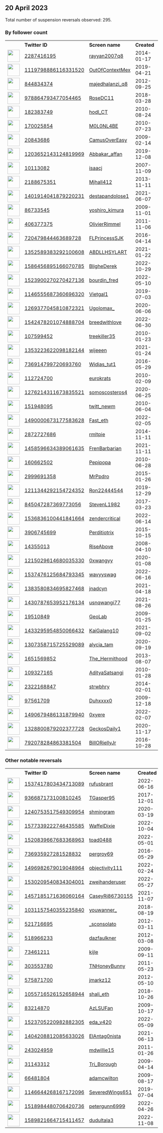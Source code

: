 
## 20 April 2023
Total number of suspension reversals observed: 295.

### By follower count
<table><tr><th></th><th align="left">Twitter ID</th><th align="left">Screen name</th>
<th align="left">Created</th><th align="left">Status</th><th align="left">Suspended</th><th align="left">Followers</th>
<tr><td><a href="https://pbs.twimg.com/profile_images/1653867424452673542/GBVRPgc0_normal.jpg"><img src="https://pbs.twimg.com/profile_images/1653867424452673542/GBVRPgc0_normal.jpg" width="40px" height="40px" align="center"/></a></td><td><a href="https://twitter.com/intent/user?user_id=2287416195">2287416195</a></td><td><a href="https://twitter.com/rayyan2007q8">rayyan2007q8</a></td><td>2014-01-17</td><td align="center"></td><td>2022-09-14</td><td>507958</td></tr>
<tr><td><a href="https://pbs.twimg.com/profile_images/1165375591576756224/oaHbWGfA_normal.jpg"><img src="https://pbs.twimg.com/profile_images/1165375591576756224/oaHbWGfA_normal.jpg" width="40px" height="40px" align="center"/></a></td><td><a href="https://twitter.com/intent/user?user_id=1119798886116331520">1119798886116331520</a></td><td><a href="https://twitter.com/OutOfContextMex">OutOfContextMex</a></td><td>2019-04-21</td><td align="center"></td><td>2023-04-08</td><td>507657</td></tr>
<tr><td><a href="https://pbs.twimg.com/profile_images/1640049139525320704/sQg1MMXT_normal.jpg"><img src="https://pbs.twimg.com/profile_images/1640049139525320704/sQg1MMXT_normal.jpg" width="40px" height="40px" align="center"/></a></td><td><a href="https://twitter.com/intent/user?user_id=844834374">844834374</a></td><td><a href="https://twitter.com/majedhalanzi_q8">majedhalanzi_q8</a></td><td>2012-09-25</td><td align="center"></td><td></td><td>95662</td></tr>
<tr><td><a href="https://pbs.twimg.com/profile_images/1649273501864407040/22jLd2Id_normal.jpg"><img src="https://pbs.twimg.com/profile_images/1649273501864407040/22jLd2Id_normal.jpg" width="40px" height="40px" align="center"/></a></td><td><a href="https://twitter.com/intent/user?user_id=978864793477054465">978864793477054465</a></td><td><a href="https://twitter.com/RoseDC11">RoseDC11</a></td><td>2018-03-28</td><td align="center"></td><td></td><td>41084</td></tr>
<tr><td><a href="https://pbs.twimg.com/profile_images/1661809041146871831/PcR8ZTKt_normal.jpg"><img src="https://pbs.twimg.com/profile_images/1661809041146871831/PcR8ZTKt_normal.jpg" width="40px" height="40px" align="center"/></a></td><td><a href="https://twitter.com/intent/user?user_id=182383749">182383749</a></td><td><a href="https://twitter.com/hodl_CT">hodl_CT</a></td><td>2010-08-24</td><td align="center"></td><td>2023-01-10</td><td>33405</td></tr>
<tr><td><a href="https://pbs.twimg.com/profile_images/1648821630586552320/hl_ltapF_normal.jpg"><img src="https://pbs.twimg.com/profile_images/1648821630586552320/hl_ltapF_normal.jpg" width="40px" height="40px" align="center"/></a></td><td><a href="https://twitter.com/intent/user?user_id=170025854">170025854</a></td><td><a href="https://twitter.com/M0L0NL4BE">M0L0NL4BE</a></td><td>2010-07-23</td><td align="center"></td><td></td><td>26472</td></tr>
<tr><td><a href="https://pbs.twimg.com/profile_images/1570239294941368320/RJwe3Md2_normal.jpg"><img src="https://pbs.twimg.com/profile_images/1570239294941368320/RJwe3Md2_normal.jpg" width="40px" height="40px" align="center"/></a></td><td><a href="https://twitter.com/intent/user?user_id=20843686">20843686</a></td><td><a href="https://twitter.com/CamusOverEasy">CamusOverEasy</a></td><td>2009-02-14</td><td align="center"></td><td>2023-03-01</td><td>20259</td></tr>
<tr><td><a href="https://pbs.twimg.com/profile_images/1661105238823018509/BAAMljEJ_normal.jpg"><img src="https://pbs.twimg.com/profile_images/1661105238823018509/BAAMljEJ_normal.jpg" width="40px" height="40px" align="center"/></a></td><td><a href="https://twitter.com/intent/user?user_id=1203652143124819969">1203652143124819969</a></td><td><a href="https://twitter.com/Abbakar_affan">Abbakar_affan</a></td><td>2019-12-08</td><td align="center"></td><td>2023-04-12</td><td>20171</td></tr>
<tr><td><a href="https://pbs.twimg.com/profile_images/1660120652286767109/AAX8u9pr_normal.jpg"><img src="https://pbs.twimg.com/profile_images/1660120652286767109/AAX8u9pr_normal.jpg" width="40px" height="40px" align="center"/></a></td><td><a href="https://twitter.com/intent/user?user_id=10113082">10113082</a></td><td><a href="https://twitter.com/isaacj">isaacj</a></td><td>2007-11-09</td><td align="center"></td><td>2022-06-07</td><td>20065</td></tr>
<tr><td><a href="https://pbs.twimg.com/profile_images/1662690787795034112/K2QpzCmZ_normal.jpg"><img src="https://pbs.twimg.com/profile_images/1662690787795034112/K2QpzCmZ_normal.jpg" width="40px" height="40px" align="center"/></a></td><td><a href="https://twitter.com/intent/user?user_id=2188675351">2188675351</a></td><td><a href="https://twitter.com/Mjhall412">Mjhall412</a></td><td>2013-11-11</td><td align="center"></td><td></td><td>15441</td></tr>
<tr><td><a href="https://pbs.twimg.com/profile_images/1401961195268096004/02xyHnMg_normal.jpg"><img src="https://pbs.twimg.com/profile_images/1401961195268096004/02xyHnMg_normal.jpg" width="40px" height="40px" align="center"/></a></td><td><a href="https://twitter.com/intent/user?user_id=1401914041879220231">1401914041879220231</a></td><td><a href="https://twitter.com/destapandolose1">destapandolose1</a></td><td>2021-06-07</td><td align="center"></td><td></td><td>11477</td></tr>
<tr><td><a href="https://pbs.twimg.com/profile_images/1430673310178627585/5pFzcxYu_normal.jpg"><img src="https://pbs.twimg.com/profile_images/1430673310178627585/5pFzcxYu_normal.jpg" width="40px" height="40px" align="center"/></a></td><td><a href="https://twitter.com/intent/user?user_id=86733545">86733545</a></td><td><a href="https://twitter.com/yoshiro_kimura">yoshiro_kimura</a></td><td>2009-11-01</td><td align="center"></td><td>2023-02-04</td><td>10759</td></tr>
<tr><td><a href="https://pbs.twimg.com/profile_images/1657634277880627201/stqRLqUh_normal.jpg"><img src="https://pbs.twimg.com/profile_images/1657634277880627201/stqRLqUh_normal.jpg" width="40px" height="40px" align="center"/></a></td><td><a href="https://twitter.com/intent/user?user_id=406377375">406377375</a></td><td><a href="https://twitter.com/OlivierRimmel">OlivierRimmel</a></td><td>2011-11-06</td><td align="center"></td><td></td><td>10498</td></tr>
<tr><td><a href="https://pbs.twimg.com/profile_images/1660934294695563265/a_ToJ1wM_normal.jpg"><img src="https://pbs.twimg.com/profile_images/1660934294695563265/a_ToJ1wM_normal.jpg" width="40px" height="40px" align="center"/></a></td><td><a href="https://twitter.com/intent/user?user_id=720479844463689728">720479844463689728</a></td><td><a href="https://twitter.com/FLPrincessSJK">FLPrincessSJK</a></td><td>2016-04-14</td><td align="center"></td><td></td><td>9623</td></tr>
<tr><td><a href="https://pbs.twimg.com/profile_images/1649907555479478272/n44AGzT7_normal.jpg"><img src="https://pbs.twimg.com/profile_images/1649907555479478272/n44AGzT7_normal.jpg" width="40px" height="40px" align="center"/></a></td><td><a href="https://twitter.com/intent/user?user_id=1352589383292100608">1352589383292100608</a></td><td><a href="https://twitter.com/ABDLLHSYLART">ABDLLHSYLART</a></td><td>2021-01-22</td><td align="center"></td><td>2023-02-17</td><td>7598</td></tr>
<tr><td><a href="https://pbs.twimg.com/profile_images/1614187165478535170/As20GV1__normal.jpg"><img src="https://pbs.twimg.com/profile_images/1614187165478535170/As20GV1__normal.jpg" width="40px" height="40px" align="center"/></a></td><td><a href="https://twitter.com/intent/user?user_id=1586456895166070785">1586456895166070785</a></td><td><a href="https://twitter.com/BligheDerek">BligheDerek</a></td><td>2022-10-29</td><td align="center"></td><td>2023-04-08</td><td>7310</td></tr>
<tr><td><a href="https://pbs.twimg.com/profile_images/1523900900141678595/-cadp6Vy_normal.jpg"><img src="https://pbs.twimg.com/profile_images/1523900900141678595/-cadp6Vy_normal.jpg" width="40px" height="40px" align="center"/></a></td><td><a href="https://twitter.com/intent/user?user_id=1523900270270427136">1523900270270427136</a></td><td><a href="https://twitter.com/bourdin_fred">bourdin_fred</a></td><td>2022-05-10</td><td align="center"></td><td>2022-10-06</td><td>7271</td></tr>
<tr><td><a href="https://pbs.twimg.com/profile_images/1396733543917637633/9pwxcurq_normal.jpg"><img src="https://pbs.twimg.com/profile_images/1396733543917637633/9pwxcurq_normal.jpg" width="40px" height="40px" align="center"/></a></td><td><a href="https://twitter.com/intent/user?user_id=1146555687360696320">1146555687360696320</a></td><td><a href="https://twitter.com/Vietgal1">Vietgal1</a></td><td>2019-07-03</td><td align="center"></td><td>2022-04-15</td><td>6689</td></tr>
<tr><td><a href="https://pbs.twimg.com/profile_images/1495679798428856322/BufQu_ze_normal.jpg"><img src="https://pbs.twimg.com/profile_images/1495679798428856322/BufQu_ze_normal.jpg" width="40px" height="40px" align="center"/></a></td><td><a href="https://twitter.com/intent/user?user_id=1269377045810872321">1269377045810872321</a></td><td><a href="https://twitter.com/Ugolomax_">Ugolomax_</a></td><td>2020-06-06</td><td align="center"></td><td>2023-03-09</td><td>6284</td></tr>
<tr><td><a href="https://pbs.twimg.com/profile_images/1658742122160488448/JyLZRKSn_normal.jpg"><img src="https://pbs.twimg.com/profile_images/1658742122160488448/JyLZRKSn_normal.jpg" width="40px" height="40px" align="center"/></a></td><td><a href="https://twitter.com/intent/user?user_id=1542478201074888704">1542478201074888704</a></td><td><a href="https://twitter.com/breedwithlove">breedwithlove</a></td><td>2022-06-30</td><td align="center"></td><td>2023-02-08</td><td>4923</td></tr>
<tr><td><a href="https://pbs.twimg.com/profile_images/1494829566958911488/YnKNcKF0_normal.jpg"><img src="https://pbs.twimg.com/profile_images/1494829566958911488/YnKNcKF0_normal.jpg" width="40px" height="40px" align="center"/></a></td><td><a href="https://twitter.com/intent/user?user_id=107599452">107599452</a></td><td><a href="https://twitter.com/treekiller35">treekiller35</a></td><td>2010-01-23</td><td align="center"></td><td>2022-07-23</td><td>4631</td></tr>
<tr><td><a href="https://pbs.twimg.com/profile_images/1661359112670814208/JJj7Ywad_normal.png"><img src="https://pbs.twimg.com/profile_images/1661359112670814208/JJj7Ywad_normal.png" width="40px" height="40px" align="center"/></a></td><td><a href="https://twitter.com/intent/user?user_id=1353223622098182144">1353223622098182144</a></td><td><a href="https://twitter.com/wijeeen">wijeeen</a></td><td>2021-01-24</td><td align="center"></td><td>2022-12-22</td><td>4411</td></tr>
<tr><td><a href="https://pbs.twimg.com/profile_images/1612446442572091396/7MU0xqEQ_normal.jpg"><img src="https://pbs.twimg.com/profile_images/1612446442572091396/7MU0xqEQ_normal.jpg" width="40px" height="40px" align="center"/></a></td><td><a href="https://twitter.com/intent/user?user_id=736914799720693760">736914799720693760</a></td><td><a href="https://twitter.com/Widias_tut1">Widias_tut1</a></td><td>2016-05-29</td><td align="center">🔒</td><td>2023-01-29</td><td>3004</td></tr>
<tr><td><a href="https://pbs.twimg.com/profile_images/1460333012319707140/LzT2iCYp_normal.jpg"><img src="https://pbs.twimg.com/profile_images/1460333012319707140/LzT2iCYp_normal.jpg" width="40px" height="40px" align="center"/></a></td><td><a href="https://twitter.com/intent/user?user_id=112724700">112724700</a></td><td><a href="https://twitter.com/eurokrats">eurokrats</a></td><td>2010-02-09</td><td align="center"></td><td>2022-08-24</td><td>2882</td></tr>
<tr><td><a href="https://pbs.twimg.com/profile_images/1423099564727353346/tLs5yrul_normal.jpg"><img src="https://pbs.twimg.com/profile_images/1423099564727353346/tLs5yrul_normal.jpg" width="40px" height="40px" align="center"/></a></td><td><a href="https://twitter.com/intent/user?user_id=1276214311673835521">1276214311673835521</a></td><td><a href="https://twitter.com/somoscosteros4">somoscosteros4</a></td><td>2020-06-25</td><td align="center"></td><td></td><td>2817</td></tr>
<tr><td><a href="https://pbs.twimg.com/profile_images/1585070019091697664/oGoBBjDu_normal.png"><img src="https://pbs.twimg.com/profile_images/1585070019091697664/oGoBBjDu_normal.png" width="40px" height="40px" align="center"/></a></td><td><a href="https://twitter.com/intent/user?user_id=151948095">151948095</a></td><td><a href="https://twitter.com/twitt_newm">twitt_newm</a></td><td>2010-06-04</td><td align="center"></td><td>2023-04-06</td><td>2519</td></tr>
<tr><td><a href="https://pbs.twimg.com/profile_images/1650109404929294336/a2nSP45H_normal.jpg"><img src="https://pbs.twimg.com/profile_images/1650109404929294336/a2nSP45H_normal.jpg" width="40px" height="40px" align="center"/></a></td><td><a href="https://twitter.com/intent/user?user_id=1490000673177583628">1490000673177583628</a></td><td><a href="https://twitter.com/Fast_eth">Fast_eth</a></td><td>2022-02-05</td><td align="center"></td><td>2022-12-22</td><td>2501</td></tr>
<tr><td><a href="https://pbs.twimg.com/profile_images/1364930088215728136/_dXugweN_normal.jpg"><img src="https://pbs.twimg.com/profile_images/1364930088215728136/_dXugweN_normal.jpg" width="40px" height="40px" align="center"/></a></td><td><a href="https://twitter.com/intent/user?user_id=2872727686">2872727686</a></td><td><a href="https://twitter.com/rmltpie">rmltpie</a></td><td>2014-11-11</td><td align="center"></td><td>2022-12-14</td><td>2320</td></tr>
<tr><td><a href="https://pbs.twimg.com/profile_images/1507147839171932162/8_RGfCIr_normal.jpg"><img src="https://pbs.twimg.com/profile_images/1507147839171932162/8_RGfCIr_normal.jpg" width="40px" height="40px" align="center"/></a></td><td><a href="https://twitter.com/intent/user?user_id=1458596634389061635">1458596634389061635</a></td><td><a href="https://twitter.com/FrenBarbarian">FrenBarbarian</a></td><td>2021-11-11</td><td align="center"></td><td>2022-05-07</td><td>2293</td></tr>
<tr><td><a href="https://pbs.twimg.com/profile_images/872481771425759232/JwRSL5tu_normal.jpg"><img src="https://pbs.twimg.com/profile_images/872481771425759232/JwRSL5tu_normal.jpg" width="40px" height="40px" align="center"/></a></td><td><a href="https://twitter.com/intent/user?user_id=160662502">160662502</a></td><td><a href="https://twitter.com/Pepipopa">Pepipopa</a></td><td>2010-06-28</td><td align="center"></td><td></td><td>2245</td></tr>
<tr><td><a href="https://pbs.twimg.com/profile_images/1648466000428544002/0JZJ7E1R_normal.jpg"><img src="https://pbs.twimg.com/profile_images/1648466000428544002/0JZJ7E1R_normal.jpg" width="40px" height="40px" align="center"/></a></td><td><a href="https://twitter.com/intent/user?user_id=2999691358">2999691358</a></td><td><a href="https://twitter.com/MrPpdro">MrPpdro</a></td><td>2015-01-26</td><td align="center"></td><td>2022-03-03</td><td>2164</td></tr>
<tr><td><a href="https://pbs.twimg.com/profile_images/1649060525823889414/KQljuvH1_normal.jpg"><img src="https://pbs.twimg.com/profile_images/1649060525823889414/KQljuvH1_normal.jpg" width="40px" height="40px" align="center"/></a></td><td><a href="https://twitter.com/intent/user?user_id=1211344292154724352">1211344292154724352</a></td><td><a href="https://twitter.com/Ron22444544">Ron22444544</a></td><td>2019-12-29</td><td align="center"></td><td>2022-06-28</td><td>2090</td></tr>
<tr><td><a href="https://pbs.twimg.com/profile_images/1649075397148155909/R6fV5uGV_normal.jpg"><img src="https://pbs.twimg.com/profile_images/1649075397148155909/R6fV5uGV_normal.jpg" width="40px" height="40px" align="center"/></a></td><td><a href="https://twitter.com/intent/user?user_id=845047287369773056">845047287369773056</a></td><td><a href="https://twitter.com/StevenL1982">StevenL1982</a></td><td>2017-03-23</td><td align="center"></td><td></td><td>2005</td></tr>
<tr><td><a href="https://pbs.twimg.com/profile_images/1656468266272055296/h-3ofLcO_normal.jpg"><img src="https://pbs.twimg.com/profile_images/1656468266272055296/h-3ofLcO_normal.jpg" width="40px" height="40px" align="center"/></a></td><td><a href="https://twitter.com/intent/user?user_id=1536836100441841664">1536836100441841664</a></td><td><a href="https://twitter.com/zendercritical">zendercritical</a></td><td>2022-06-14</td><td align="center"></td><td>2022-11-30</td><td>1905</td></tr>
<tr><td><a href="https://pbs.twimg.com/profile_images/947343807930015744/eR7DZcZC_normal.jpg"><img src="https://pbs.twimg.com/profile_images/947343807930015744/eR7DZcZC_normal.jpg" width="40px" height="40px" align="center"/></a></td><td><a href="https://twitter.com/intent/user?user_id=3906745699">3906745699</a></td><td><a href="https://twitter.com/Perditiotrix">Perditiotrix</a></td><td>2015-10-15</td><td align="center">👋</td><td></td><td>1787</td></tr>
<tr><td><a href="https://pbs.twimg.com/profile_images/1647726053668929537/4dDQqoQ9_normal.jpg"><img src="https://pbs.twimg.com/profile_images/1647726053668929537/4dDQqoQ9_normal.jpg" width="40px" height="40px" align="center"/></a></td><td><a href="https://twitter.com/intent/user?user_id=14355013">14355013</a></td><td><a href="https://twitter.com/RiseAbove">RiseAbove</a></td><td>2008-04-10</td><td align="center"></td><td>2023-04-05</td><td>1752</td></tr>
<tr><td><a href="https://pbs.twimg.com/profile_images/1662650093038899205/5Qdksb13_normal.jpg"><img src="https://pbs.twimg.com/profile_images/1662650093038899205/5Qdksb13_normal.jpg" width="40px" height="40px" align="center"/></a></td><td><a href="https://twitter.com/intent/user?user_id=1215029614680035330">1215029614680035330</a></td><td><a href="https://twitter.com/0xwangyy">0xwangyy</a></td><td>2020-01-08</td><td align="center"></td><td>2023-02-28</td><td>1748</td></tr>
<tr><td><a href="https://pbs.twimg.com/profile_images/1662237841408098305/6uwOxJeN_normal.jpg"><img src="https://pbs.twimg.com/profile_images/1662237841408098305/6uwOxJeN_normal.jpg" width="40px" height="40px" align="center"/></a></td><td><a href="https://twitter.com/intent/user?user_id=1537476125684793345">1537476125684793345</a></td><td><a href="https://twitter.com/wavyyswag">wavyyswag</a></td><td>2022-06-16</td><td align="center"></td><td>2023-02-23</td><td>1599</td></tr>
<tr><td><a href="https://pbs.twimg.com/profile_images/1650446296623226880/VNjsRva4_normal.jpg"><img src="https://pbs.twimg.com/profile_images/1650446296623226880/VNjsRva4_normal.jpg" width="40px" height="40px" align="center"/></a></td><td><a href="https://twitter.com/intent/user?user_id=1383580834695827468">1383580834695827468</a></td><td><a href="https://twitter.com/jnadcyn">jnadcyn</a></td><td>2021-04-18</td><td align="center">🔒</td><td>2022-10-30</td><td>1565</td></tr>
<tr><td><a href="https://pbs.twimg.com/profile_images/1658302373742403586/BTNx5skP_normal.jpg"><img src="https://pbs.twimg.com/profile_images/1658302373742403586/BTNx5skP_normal.jpg" width="40px" height="40px" align="center"/></a></td><td><a href="https://twitter.com/intent/user?user_id=1430787653952176134">1430787653952176134</a></td><td><a href="https://twitter.com/usnqwangi77">usnqwangi77</a></td><td>2021-08-26</td><td align="center"></td><td>2023-02-12</td><td>1557</td></tr>
<tr><td><a href="https://pbs.twimg.com/profile_images/1074113499112960005/5Ob8q2gp_normal.jpg"><img src="https://pbs.twimg.com/profile_images/1074113499112960005/5Ob8q2gp_normal.jpg" width="40px" height="40px" align="center"/></a></td><td><a href="https://twitter.com/intent/user?user_id=19510849">19510849</a></td><td><a href="https://twitter.com/GeoLab">GeoLab</a></td><td>2009-01-25</td><td align="center"></td><td></td><td>1455</td></tr>
<tr><td><a href="https://pbs.twimg.com/profile_images/1636427909492621314/7feyhqXB_normal.jpg"><img src="https://pbs.twimg.com/profile_images/1636427909492621314/7feyhqXB_normal.jpg" width="40px" height="40px" align="center"/></a></td><td><a href="https://twitter.com/intent/user?user_id=1433295954850066432">1433295954850066432</a></td><td><a href="https://twitter.com/KaiGalang10">KaiGalang10</a></td><td>2021-09-02</td><td align="center"></td><td>2023-03-25</td><td>1335</td></tr>
<tr><td><a href="https://pbs.twimg.com/profile_images/1646732728153567233/XgHRSgaQ_normal.png"><img src="https://pbs.twimg.com/profile_images/1646732728153567233/XgHRSgaQ_normal.png" width="40px" height="40px" align="center"/></a></td><td><a href="https://twitter.com/intent/user?user_id=1307358715725529089">1307358715725529089</a></td><td><a href="https://twitter.com/alycia_tam">alycia_tam</a></td><td>2020-09-19</td><td align="center">🚫</td><td>2023-02-04</td><td>1287</td></tr>
<tr><td><a href="https://pbs.twimg.com/profile_images/1655241438517510144/a0A7fdM3_normal.jpg"><img src="https://pbs.twimg.com/profile_images/1655241438517510144/a0A7fdM3_normal.jpg" width="40px" height="40px" align="center"/></a></td><td><a href="https://twitter.com/intent/user?user_id=1651569852">1651569852</a></td><td><a href="https://twitter.com/The_Hermithood">The_Hermithood</a></td><td>2013-08-07</td><td align="center"></td><td>2022-12-29</td><td>1276</td></tr>
<tr><td><a href="https://pbs.twimg.com/profile_images/1653660048168738817/pRyCwtD3_normal.jpg"><img src="https://pbs.twimg.com/profile_images/1653660048168738817/pRyCwtD3_normal.jpg" width="40px" height="40px" align="center"/></a></td><td><a href="https://twitter.com/intent/user?user_id=109327165">109327165</a></td><td><a href="https://twitter.com/AdityaSatsangi">AdityaSatsangi</a></td><td>2010-01-28</td><td align="center"></td><td></td><td>1222</td></tr>
<tr><td><a href="https://pbs.twimg.com/profile_images/1662118760051015682/rT3dFE2R_normal.jpg"><img src="https://pbs.twimg.com/profile_images/1662118760051015682/rT3dFE2R_normal.jpg" width="40px" height="40px" align="center"/></a></td><td><a href="https://twitter.com/intent/user?user_id=2322168847">2322168847</a></td><td><a href="https://twitter.com/strwbhry">strwbhry</a></td><td>2014-02-01</td><td align="center"></td><td>2022-11-18</td><td>1105</td></tr>
<tr><td><a href="https://pbs.twimg.com/profile_images/1654084801102487553/dkO5neaJ_normal.jpg"><img src="https://pbs.twimg.com/profile_images/1654084801102487553/dkO5neaJ_normal.jpg" width="40px" height="40px" align="center"/></a></td><td><a href="https://twitter.com/intent/user?user_id=97561709">97561709</a></td><td><a href="https://twitter.com/Duhxxxx0">Duhxxxx0</a></td><td>2009-12-18</td><td align="center">🔒</td><td>2023-04-09</td><td>1015</td></tr>
<tr><td><a href="https://pbs.twimg.com/profile_images/1656195197502636035/U0SRVlNH_normal.jpg"><img src="https://pbs.twimg.com/profile_images/1656195197502636035/U0SRVlNH_normal.jpg" width="40px" height="40px" align="center"/></a></td><td><a href="https://twitter.com/intent/user?user_id=1490679486131879940">1490679486131879940</a></td><td><a href="https://twitter.com/0xyere">0xyere</a></td><td>2022-02-07</td><td align="center"></td><td>2023-02-02</td><td>1002</td></tr>
<tr><td><a href="https://pbs.twimg.com/profile_images/1395364300403920898/y49PvMpF_normal.jpg"><img src="https://pbs.twimg.com/profile_images/1395364300403920898/y49PvMpF_normal.jpg" width="40px" height="40px" align="center"/></a></td><td><a href="https://twitter.com/intent/user?user_id=1328800879202377728">1328800879202377728</a></td><td><a href="https://twitter.com/GeckosDaily1">GeckosDaily1</a></td><td>2020-11-17</td><td align="center"></td><td></td><td>999</td></tr>
<tr><td><a href="https://pbs.twimg.com/profile_images/1646682902640377856/aUyiI_Fc_normal.jpg"><img src="https://pbs.twimg.com/profile_images/1646682902640377856/aUyiI_Fc_normal.jpg" width="40px" height="40px" align="center"/></a></td><td><a href="https://twitter.com/intent/user?user_id=792078284863381504">792078284863381504</a></td><td><a href="https://twitter.com/BillORiellyJr">BillORiellyJr</a></td><td>2016-10-28</td><td align="center"></td><td>2023-04-05</td><td>967</td></tr>
</table>

### Other notable reversals
<table><tr><th></th><th align="left">Twitter ID</th><th align="left">Screen name</th>
<th align="left">Created</th><th align="left">Status</th><th align="left">Suspended</th><th align="left">Followers</th>
<tr><td><a href="https://pbs.twimg.com/profile_images/1653538691237781504/DiFtZxGg_normal.jpg"><img src="https://pbs.twimg.com/profile_images/1653538691237781504/DiFtZxGg_normal.jpg" width="40px" height="40px" align="center"/></a></td><td><a href="https://twitter.com/intent/user?user_id=1537417803434713089">1537417803434713089</a></td><td><a href="https://twitter.com/rufusbrant">rufusbrant</a></td><td>2022-06-16</td><td align="center"></td><td>2022-12-22</td><td>114</td></tr>
<tr><td><a href="https://pbs.twimg.com/profile_images/1165808998089744385/ItlOs1QN_normal.jpg"><img src="https://pbs.twimg.com/profile_images/1165808998089744385/ItlOs1QN_normal.jpg" width="40px" height="40px" align="center"/></a></td><td><a href="https://twitter.com/intent/user?user_id=936687173100810245">936687173100810245</a></td><td><a href="https://twitter.com/TGasper95">TGasper95</a></td><td>2017-12-01</td><td align="center"></td><td>2023-04-16</td><td>652</td></tr>
<tr><td><a href="https://pbs.twimg.com/profile_images/1240767919673540608/VhD1C5FK_normal.jpg"><img src="https://pbs.twimg.com/profile_images/1240767919673540608/VhD1C5FK_normal.jpg" width="40px" height="40px" align="center"/></a></td><td><a href="https://twitter.com/intent/user?user_id=1240753517549309954">1240753517549309954</a></td><td><a href="https://twitter.com/shmingram">shmingram</a></td><td>2020-03-19</td><td align="center">🔒</td><td>2023-04-12</td><td>41</td></tr>
<tr><td><a href="https://pbs.twimg.com/profile_images/1602446310438830080/GAcoOAYk_normal.jpg"><img src="https://pbs.twimg.com/profile_images/1602446310438830080/GAcoOAYk_normal.jpg" width="40px" height="40px" align="center"/></a></td><td><a href="https://twitter.com/intent/user?user_id=1577339222746435585">1577339222746435585</a></td><td><a href="https://twitter.com/WaffelDixie">WaffelDixie</a></td><td>2022-10-04</td><td align="center"></td><td>2023-04-12</td><td>262</td></tr>
<tr><td><a href="https://pbs.twimg.com/profile_images/1520840050531053571/fzo649uH_normal.jpg"><img src="https://pbs.twimg.com/profile_images/1520840050531053571/fzo649uH_normal.jpg" width="40px" height="40px" align="center"/></a></td><td><a href="https://twitter.com/intent/user?user_id=1520839667683368963">1520839667683368963</a></td><td><a href="https://twitter.com/toad0488">toad0488</a></td><td>2022-05-01</td><td align="center"></td><td>2023-04-12</td><td>149</td></tr>
<tr><td><a href="https://pbs.twimg.com/profile_images/1572885419703914496/qco1cHMk_normal.jpg"><img src="https://pbs.twimg.com/profile_images/1572885419703914496/qco1cHMk_normal.jpg" width="40px" height="40px" align="center"/></a></td><td><a href="https://twitter.com/intent/user?user_id=736935927281528832">736935927281528832</a></td><td><a href="https://twitter.com/pergroy69">pergroy69</a></td><td>2016-05-29</td><td align="center"></td><td>2022-10-30</td><td>121</td></tr>
<tr><td><a href="https://pbs.twimg.com/profile_images/1608871373392191488/YSzYNMdr_normal.jpg"><img src="https://pbs.twimg.com/profile_images/1608871373392191488/YSzYNMdr_normal.jpg" width="40px" height="40px" align="center"/></a></td><td><a href="https://twitter.com/intent/user?user_id=1496982679019048964">1496982679019048964</a></td><td><a href="https://twitter.com/objectivity111">objectivity111</a></td><td>2022-02-24</td><td align="center"></td><td>2023-01-01</td><td>111</td></tr>
<tr><td><a href="https://pbs.twimg.com/profile_images/1593178190540832771/XYrhwJgs_normal.jpg"><img src="https://pbs.twimg.com/profile_images/1593178190540832771/XYrhwJgs_normal.jpg" width="40px" height="40px" align="center"/></a></td><td><a href="https://twitter.com/intent/user?user_id=1530209540834304001">1530209540834304001</a></td><td><a href="https://twitter.com/zweihanderuser">zweihanderuser</a></td><td>2022-05-27</td><td align="center"></td><td>2023-01-05</td><td>139</td></tr>
<tr><td><a href="https://pbs.twimg.com/profile_images/1554975484512833537/EmTtAn1M_normal.jpg"><img src="https://pbs.twimg.com/profile_images/1554975484512833537/EmTtAn1M_normal.jpg" width="40px" height="40px" align="center"/></a></td><td><a href="https://twitter.com/intent/user?user_id=1457185171636060164">1457185171636060164</a></td><td><a href="https://twitter.com/CaseyRi86730155">CaseyRi86730155</a></td><td>2021-11-07</td><td align="center"></td><td>2022-12-17</td><td>769</td></tr>
<tr><td><a href="https://pbs.twimg.com/profile_images/1649008653087789056/iJz8WLhR_normal.jpg"><img src="https://pbs.twimg.com/profile_images/1649008653087789056/iJz8WLhR_normal.jpg" width="40px" height="40px" align="center"/></a></td><td><a href="https://twitter.com/intent/user?user_id=1031157540355235840">1031157540355235840</a></td><td><a href="https://twitter.com/youwanner_">youwanner_</a></td><td>2018-08-19</td><td align="center"></td><td>2023-04-08</td><td>14</td></tr>
<tr><td><a href="https://pbs.twimg.com/profile_images/1663948150443212813/DcTz5_49_normal.jpg"><img src="https://pbs.twimg.com/profile_images/1663948150443212813/DcTz5_49_normal.jpg" width="40px" height="40px" align="center"/></a></td><td><a href="https://twitter.com/intent/user?user_id=521716695">521716695</a></td><td><a href="https://twitter.com/_sconsolato">_sconsolato</a></td><td>2012-03-11</td><td align="center"></td><td>2022-11-25</td><td>742</td></tr>
<tr><td><a href="https://pbs.twimg.com/profile_images/1542388896713023489/4RQAQ9fK_normal.jpg"><img src="https://pbs.twimg.com/profile_images/1542388896713023489/4RQAQ9fK_normal.jpg" width="40px" height="40px" align="center"/></a></td><td><a href="https://twitter.com/intent/user?user_id=518966233">518966233</a></td><td><a href="https://twitter.com/dazfaulkner">dazfaulkner</a></td><td>2012-03-08</td><td align="center"></td><td>2022-12-28</td><td>418</td></tr>
<tr><td><a href="https://pbs.twimg.com/profile_images/1297667328/190567_143460785720561_100001699224739_246869_2296816_n_normal.jpg"><img src="https://pbs.twimg.com/profile_images/1297667328/190567_143460785720561_100001699224739_246869_2296816_n_normal.jpg" width="40px" height="40px" align="center"/></a></td><td><a href="https://twitter.com/intent/user?user_id=73461211">73461211</a></td><td><a href="https://twitter.com/kijle">kijle</a></td><td>2009-09-11</td><td align="center"></td><td>2023-04-08</td><td>362</td></tr>
<tr><td><a href="https://pbs.twimg.com/profile_images/1572797334253101056/tVRC_bU4_normal.jpg"><img src="https://pbs.twimg.com/profile_images/1572797334253101056/tVRC_bU4_normal.jpg" width="40px" height="40px" align="center"/></a></td><td><a href="https://twitter.com/intent/user?user_id=303553780">303553780</a></td><td><a href="https://twitter.com/TNHoneyBunny">TNHoneyBunny</a></td><td>2011-05-23</td><td align="center"></td><td>2023-04-11</td><td>138</td></tr>
<tr><td><a href="https://pbs.twimg.com/profile_images/1643651255875829762/b6u_ytQd_normal.jpg"><img src="https://pbs.twimg.com/profile_images/1643651255875829762/b6u_ytQd_normal.jpg" width="40px" height="40px" align="center"/></a></td><td><a href="https://twitter.com/intent/user?user_id=575871700">575871700</a></td><td><a href="https://twitter.com/jmarkz12">jmarkz12</a></td><td>2012-05-10</td><td align="center">🚫</td><td>2023-04-07</td><td>8</td></tr>
<tr><td><a href="https://pbs.twimg.com/profile_images/1532025771459346432/U3t4kdn__normal.jpg"><img src="https://pbs.twimg.com/profile_images/1532025771459346432/U3t4kdn__normal.jpg" width="40px" height="40px" align="center"/></a></td><td><a href="https://twitter.com/intent/user?user_id=1055716526152658944">1055716526152658944</a></td><td><a href="https://twitter.com/shali_eth">shali_eth</a></td><td>2018-10-26</td><td align="center"></td><td>2023-04-01</td><td>89</td></tr>
<tr><td><a href="https://pbs.twimg.com/profile_images/1648098932755447812/zWrR35xw_normal.jpg"><img src="https://pbs.twimg.com/profile_images/1648098932755447812/zWrR35xw_normal.jpg" width="40px" height="40px" align="center"/></a></td><td><a href="https://twitter.com/intent/user?user_id=83214870">83214870</a></td><td><a href="https://twitter.com/AzLSUFan">AzLSUFan</a></td><td>2009-10-17</td><td align="center">🚫</td><td>2023-04-08</td><td>6</td></tr>
<tr><td><a href="https://pbs.twimg.com/profile_images/1523710057459953664/uFfFCxR5_normal.jpg"><img src="https://pbs.twimg.com/profile_images/1523710057459953664/uFfFCxR5_normal.jpg" width="40px" height="40px" align="center"/></a></td><td><a href="https://twitter.com/intent/user?user_id=1523705220982882305">1523705220982882305</a></td><td><a href="https://twitter.com/eda_v420">eda_v420</a></td><td>2022-05-09</td><td align="center"></td><td>2023-04-07</td><td>22</td></tr>
<tr><td><a href="https://pbs.twimg.com/profile_images/1566620748956958720/8WL4gHtJ_normal.jpg"><img src="https://pbs.twimg.com/profile_images/1566620748956958720/8WL4gHtJ_normal.jpg" width="40px" height="40px" align="center"/></a></td><td><a href="https://twitter.com/intent/user?user_id=1404208812085633026">1404208812085633026</a></td><td><a href="https://twitter.com/ElAntag0nista">ElAntag0nista</a></td><td>2021-06-13</td><td align="center"></td><td>2023-04-17</td><td>273</td></tr>
<tr><td><a href="https://pbs.twimg.com/profile_images/1642940655008727058/d8FcDcs8_normal.jpg"><img src="https://pbs.twimg.com/profile_images/1642940655008727058/d8FcDcs8_normal.jpg" width="40px" height="40px" align="center"/></a></td><td><a href="https://twitter.com/intent/user?user_id=243024959">243024959</a></td><td><a href="https://twitter.com/mdwillie15">mdwillie15</a></td><td>2011-01-26</td><td align="center">🔒</td><td>2023-04-09</td><td>40</td></tr>
<tr><td><a href="https://pbs.twimg.com/profile_images/137482543/borat_normal.jpg"><img src="https://pbs.twimg.com/profile_images/137482543/borat_normal.jpg" width="40px" height="40px" align="center"/></a></td><td><a href="https://twitter.com/intent/user?user_id=31143312">31143312</a></td><td><a href="https://twitter.com/Tri_Borough">Tri_Borough</a></td><td>2009-04-14</td><td align="center"></td><td>2023-04-03</td><td>88</td></tr>
<tr><td><a href="https://pbs.twimg.com/profile_images/1648466500704153600/QClwXklV_normal.jpg"><img src="https://pbs.twimg.com/profile_images/1648466500704153600/QClwXklV_normal.jpg" width="40px" height="40px" align="center"/></a></td><td><a href="https://twitter.com/intent/user?user_id=66481804">66481804</a></td><td><a href="https://twitter.com/adamcwilton">adamcwilton</a></td><td>2009-08-17</td><td align="center"></td><td>2023-04-10</td><td>35</td></tr>
<tr><td><a href="https://pbs.twimg.com/profile_images/1551429574159892480/c7GToUTo_normal.jpg"><img src="https://pbs.twimg.com/profile_images/1551429574159892480/c7GToUTo_normal.jpg" width="40px" height="40px" align="center"/></a></td><td><a href="https://twitter.com/intent/user?user_id=1146644268167172096">1146644268167172096</a></td><td><a href="https://twitter.com/SeveredWings651">SeveredWings651</a></td><td>2019-07-04</td><td align="center">🚫</td><td>2023-04-07</td><td>4</td></tr>
<tr><td><a href="https://pbs.twimg.com/profile_images/1522042208714735616/ICUg9yIQ_normal.jpg"><img src="https://pbs.twimg.com/profile_images/1522042208714735616/ICUg9yIQ_normal.jpg" width="40px" height="40px" align="center"/></a></td><td><a href="https://twitter.com/intent/user?user_id=1518984480706420736">1518984480706420736</a></td><td><a href="https://twitter.com/petergunn6999">petergunn6999</a></td><td>2022-04-26</td><td align="center"></td><td>2022-10-19</td><td>788</td></tr>
<tr><td><a href="https://pbs.twimg.com/profile_images/1589821942378336256/xa4jPw_4_normal.jpg"><img src="https://pbs.twimg.com/profile_images/1589821942378336256/xa4jPw_4_normal.jpg" width="40px" height="40px" align="center"/></a></td><td><a href="https://twitter.com/intent/user?user_id=1589821664715411457">1589821664715411457</a></td><td><a href="https://twitter.com/dudultala3">dudultala3</a></td><td>2022-11-08</td><td align="center"></td><td>2023-04-20</td><td>43</td></tr>
</table>
